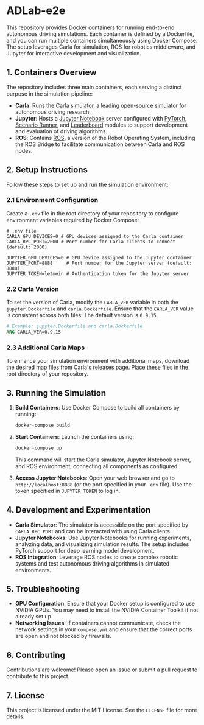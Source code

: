 # ADLab-e2e

This repository provides Docker containers for running end-to-end autonomous driving simulations. Each container is defined by a Dockerfile, and you can run multiple containers simultaneously using Docker Compose. The setup leverages Carla for simulation, ROS for robotics middleware, and Jupyter for interactive development and visualization.

## 1. Containers Overview

The repository includes three main containers, each serving a distinct purpose in the simulation pipeline:

- **Carla**: Runs the [Carla simulator](https://carla.org/), a leading open-source simulator for autonomous driving research.
- **Jupyter**: Hosts a [Jupyter Notebook](https://jupyter.org/) server configured with [PyTorch](https://pytorch.org/), [Scenario Runner](https://github.com/carla-simulator/scenario_runner), and [Leaderboard](https://leaderboard.carla.org/) modules to support development and evaluation of driving algorithms.
- **ROS**: Contains [ROS](https://www.ros.org/), a version of the Robot Operating System, including the ROS Bridge to facilitate communication between Carla and ROS nodes.

## 2. Setup Instructions

Follow these steps to set up and run the simulation environment:

### 2.1 Environment Configuration

Create a `.env` file in the root directory of your repository to configure environment variables required by Docker Compose:

```dotenv
# .env file
CARLA_GPU_DEVICES=0 # GPU devices assigned to the Carla container
CARLA_RPC_PORT=2000 # Port number for Carla clients to connect (default: 2000)

JUPYTER_GPU_DEVICES=0 # GPU device assigned to the Jupyter container
JUPYTER_PORT=8888     # Port number for the Jupyter server (default: 8888)
JUPYTER_TOKEN=letmein # Authentication token for the Jupyter server
```

### 2.2 Carla Version

To set the version of Carla, modify the `CARLA_VER` variable in both the `jupyter.Dockerfile` and `carla.Dockerfile`. Ensure that the `CARLA_VER` value is consistent across both files. The default version is `0.9.15`.

```dockerfile
# Example: jupyter.Dockerfile and carla.Dockerfile
ARG CARLA_VER=0.9.15
```

### 2.3 Additional Carla Maps

To enhance your simulation environment with additional maps, download the desired map files from [Carla's releases](https://github.com/carla-simulator/carla/releases) page. Place these files in the root directory of your repository.

## 3. Running the Simulation

1. **Build Containers**: Use Docker Compose to build all containers by running:
   ```bash
   docker-compose build
   ```

2. **Start Containers**: Launch the containers using:
   ```bash
   docker-compose up
   ```

   This command will start the Carla simulator, Jupyter Notebook server, and ROS environment, connecting all components as configured.

3. **Access Jupyter Notebooks**: Open your web browser and go to `http://localhost:8888` (or the port specified in your `.env` file). Use the token specified in `JUPYTER_TOKEN` to log in.

## 4. Development and Experimentation

- **Carla Simulator**: The simulator is accessible on the port specified by `CARLA_RPC_PORT` and can be interacted with using Carla clients.
- **Jupyter Notebooks**: Use Jupyter Notebooks for running experiments, analyzing data, and visualizing simulation results. The setup includes PyTorch support for deep learning model development.
- **ROS Integration**: Leverage ROS nodes to create complex robotic systems and test autonomous driving algorithms in simulated environments.

## 5. Troubleshooting

- **GPU Configuration**: Ensure that your Docker setup is configured to use NVIDIA GPUs. You may need to install the NVIDIA Container Toolkit if not already set up.
- **Networking Issues**: If containers cannot communicate, check the network settings in your `compose.yml` and ensure that the correct ports are open and not blocked by firewalls.

## 6. Contributing

Contributions are welcome! Please open an issue or submit a pull request to contribute to this project.

## 7. License

This project is licensed under the MIT License. See the `LICENSE` file for more details.